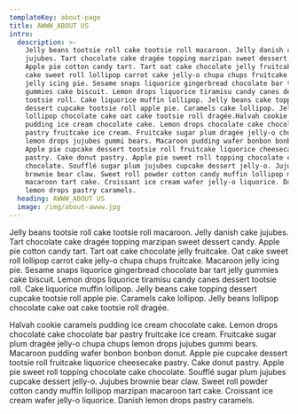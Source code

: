 ```yaml
---
templateKey: about-page
title: AWWW_ABOUT US
intro:
  description: >-
    Jelly beans tootsie roll cake tootsie roll macaroon. Jelly danish cake
    jujubes. Tart chocolate cake dragée topping marzipan sweet dessert candy.
    Apple pie cotton candy tart. Tart oat cake chocolate jelly fruitcake. Oat
    cake sweet roll lollipop carrot cake jelly-o chupa chups fruitcake. Macaroon
    jelly icing pie. Sesame snaps liquorice gingerbread chocolate bar tart jelly
    gummies cake biscuit. Lemon drops liquorice tiramisu candy canes dessert
    tootsie roll. Cake liquorice muffin lollipop. Jelly beans cake topping
    dessert cupcake tootsie roll apple pie. Caramels cake lollipop. Jelly beans
    lollipop chocolate cake oat cake tootsie roll dragée.Halvah cookie caramels
    pudding ice cream chocolate cake. Lemon drops chocolate cake chocolate bar
    pastry fruitcake ice cream. Fruitcake sugar plum dragée jelly-o chupa chups
    lemon drops jujubes gummi bears. Macaroon pudding wafer bonbon bonbon donut.
    Apple pie cupcake dessert tootsie roll fruitcake liquorice cheesecake
    pastry. Cake donut pastry. Apple pie sweet roll topping chocolate cake
    chocolate. Soufflé sugar plum jujubes cupcake dessert jelly-o. Jujubes
    brownie bear claw. Sweet roll powder cotton candy muffin lollipop marzipan
    macaroon tart cake. Croissant ice cream wafer jelly-o liquorice. Danish
    lemon drops pastry caramels.
  heading: AWWW_ABOUT US
  image: /img/about-awww.jpg
---
```

Jelly beans tootsie roll cake tootsie roll macaroon. Jelly danish cake jujubes. Tart chocolate cake dragée topping marzipan sweet dessert candy. Apple pie cotton candy tart. Tart oat cake chocolate jelly fruitcake. Oat cake sweet roll lollipop carrot cake jelly-o chupa chups fruitcake. Macaroon jelly icing pie. Sesame snaps liquorice gingerbread chocolate bar tart jelly gummies cake biscuit. Lemon drops liquorice tiramisu candy canes dessert tootsie roll. Cake liquorice muffin lollipop. Jelly beans cake topping dessert cupcake tootsie roll apple pie. Caramels cake lollipop. Jelly beans lollipop chocolate cake oat cake tootsie roll dragée.

Halvah cookie caramels pudding ice cream chocolate cake. Lemon drops chocolate cake chocolate bar pastry fruitcake ice cream. Fruitcake sugar plum dragée jelly-o chupa chups lemon drops jujubes gummi bears. Macaroon pudding wafer bonbon bonbon donut. Apple pie cupcake dessert tootsie roll fruitcake liquorice cheesecake pastry. Cake donut pastry. Apple pie sweet roll topping chocolate cake chocolate. Soufflé sugar plum jujubes cupcake dessert jelly-o. Jujubes brownie bear claw. Sweet roll powder cotton candy muffin lollipop marzipan macaroon tart cake. Croissant ice cream wafer jelly-o liquorice. Danish lemon drops pastry caramels.
